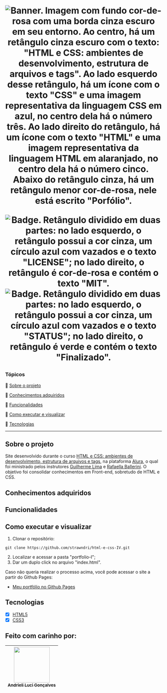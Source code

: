 <h1 align="center" Portfólio </h1>

<p align="center">
  <img src="https://i.imgur.com/04BAhPL.png" alt='Banner. Imagem com fundo cor-de-rosa com uma borda cinza escuro em seu entorno. Ao centro, há um retângulo cinza escuro com o texto: "HTML e CSS: ambientes de desenvolvimento, estrutura de arquivos e tags". Ao lado esquerdo desse retângulo, há um ícone com o texto "CSS" e uma imagem representativa da linguagem CSS em azul, no centro dela há o número três. Ao lado direito do retângulo, há um ícone com o texto "HTML" e uma imagem representativa da linguagem HTML em alaranjado, no centro dela há o número cinco. Abaixo do retângulo cinza, há um retângulo menor cor-de-rosa, nele está escrito "Porfólio".' />
</p>

<p align="center">
    <img src='https://img.shields.io/badge/License-MIT-f2a2b7?style=for-the-badge&logo=appveyor' alt='Badge. Retângulo dividido em duas partes: no lado esquerdo, o retângulo possui a cor cinza, um círculo azul com vazados e o texto "LICENSE"; no lado direito, o retângulo é cor-de-rosa e contém o texto "MIT".'>
    <img src='https://img.shields.io/badge/Status-Finalizado-abf285?style=for-the-badge&logo=appveyor' alt='Badge. Retângulo dividido em duas partes: no lado esquerdo, o retângulo possui a cor cinza, um círculo azul com vazados e o texto "STATUS"; no lado direito, o retângulo é verde e contém o texto "Finalizado".'>
</p>

### Tópicos 

:small_blue_diamond: [Sobre o projeto](#sobre-o-projeto)

:small_blue_diamond: [Conhecimentos adquiridos](#conhecimentos-adquiridos)

:small_blue_diamond: [Funcionalidades](#funcionalidades)

:small_blue_diamond: [Como executar e visualizar](#como-executar-e-visualizar)

:small_blue_diamond: [Tecnologias](#tecnologias)

---
## Sobre o projeto 
Site desenvolvido durante o curso [HTML e CSS: ambientes de desenvolvimento, estrutura de arquivos e tags](https://cursos.alura.com.br/course/html-css-ambiente-arquivos-tags), na plataforma [Alura](https://www.alura.com.br/), o qual foi ministrado pelos instrutores [Guilherme Lima](https://www.linkedin.com/in/guilherme-lima-458925178/) e [Rafaella Ballerini](https://www.linkedin.com/in/rafaella-ballerini-45875016a/?originalSubdomain=br). O objetivo foi consolidar conhecimentos em Front-end, sobretudo de HTML e CSS.

## Conhecimentos adquiridos


## Funcionalidades


## Como executar e visualizar

1. Clonar o repositório:
```
git clone https://github.com/strawndri/html-e-css-IV.git
```

2. Localizar e acessar a pasta "portfolio-I";
3. Dar um duplo click no arquivo "index.html".

Caso não queria realizar o processo acima, você pode acessar o site a partir do Github Pages:
- [Meu portfólio no Github Pages](https://strawndri.github.io/portfolio-I/)

## Tecnologias
- [x] [HTML5](https://www.w3schools.com/html/default.asp)
- [x] [CSS3](https://www.w3schools.com/css/default.asp)

## Feito com carinho por:

| [<img src="https://avatars.githubusercontent.com/u/62841828?v=4" width=115><br><sub>Andrieli Luci Gonçalves</sub>](https://github.com/strawndri) |
| :---: |
